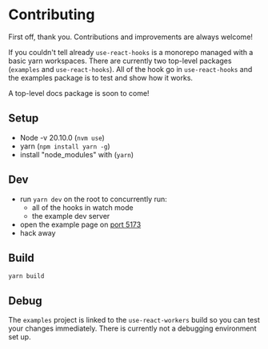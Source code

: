 # Contributing

First off, thank you. Contributions and improvements are always welcome!

If you couldn't tell already `use-react-hooks` is a monorepo managed with a basic yarn workspaces.
There are currently two top-level packages (`examples` and `use-react-hooks`). All of the hook go in
`use-react-hooks` and the examples package is to test and show how it works.

A top-level docs package is soon to come!

## Setup

- Node -v 20.10.0 (`nvm use`)
- yarn (`npm install yarn -g`)
- install "node_modules" with (`yarn`)

## Dev

- run `yarn dev` on the root to concurrently run:
  - all of the hooks in watch mode
  - the example dev server
- open the example page on [port 5173](http://localhost:5173/)
- hack away

## Build

`yarn build`

## Debug

The `examples` project is linked to the `use-react-workers` build so you can test your changes immediately.
There is currently not a debugging environment set up.
